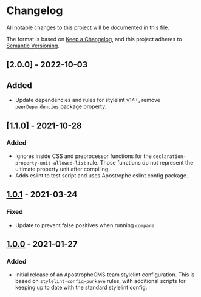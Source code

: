 # Changelog

All notable changes to this project will be documented in this file.

The format is based on [Keep a Changelog](https://keepachangelog.com/en/1.0.0/), and this project adheres to [Semantic Versioning](https://semver.org/spec/v2.0.0.html).

## [2.0.0] - 2022-10-03

## Added

- Update dependencies and rules for stylelint v14+, remove `peerDependencies` package property.

## [1.1.0] - 2021-10-28

### Added

- Ignores inside CSS and preprocessor functions for the `declaration-property-unit-allowed-list` rule. Those functions do not represent the ultimate property unit after compiling.
- Adds eslint to test script and uses Apostrophe eslint config package.

## [1.0.1] - 2021-03-24

### Fixed

- Update to prevent false positives when running `compare`

## [1.0.0] - 2021-01-27

### Added

- Initial release of an ApostropheCMS team stylelint configuration. This is based on `stylelint-config-punkave` rules, with additional scripts for keeping up to date with the standard stylelint config.

[1.0.1]: https://github.com/apostrophecms/stylelint-config-apostrophe/compare/1.0.0...1.0.1
[1.0.0]: https://github.com/apostrophecms/stylelint-config-apostrophe/releases/tag/1.0.0
